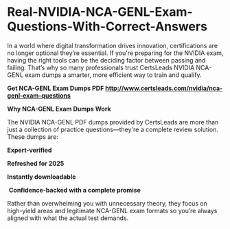# Real-NVIDIA-NCA-GENL-Exam-Questions-With-Correct-Answers
<p>In a world where digital transformation drives innovation, certifications are no longer optional they&rsquo;re essential. If you&#39;re preparing for the NVIDIA exam, having the right tools can be the deciding factor between passing and failing. That&rsquo;s why so many professionals trust CertsLeads NVIDIA NCA-GENL exam dumps a smarter, more efficient way to train and qualify.</p> <p><strong>Get NCA-GENL Exam Dumps PDF&nbsp;<a href="http://www.certsleads.com/nvidia/nca-genl-exam-questions">http://www.certsleads.com/nvidia/nca-genl-exam-questions</a></strong></p> <p><strong>Why NCA-GENL Exam Dumps Work</strong></p> <p>The NVIDIA NCA-GENL PDF dumps provided by CertsLeads are more than just a collection of practice questions&mdash;they&#39;re a complete review solution. These dumps are:</p> <p><strong>Expert-verified</strong></p> <p><strong>Refreshed for 2025</strong></p> <p><strong>Instantly downloadable</strong></p> <p>&nbsp;<strong>Confidence-backed with a complete promise</strong></p> <p>Rather than overwhelming you with unnecessary theory, they focus on high-yield areas and legitimate NCA-GENL exam formats so you&rsquo;re always aligned with what the actual test demands.</p> <p>&nbsp;</p>
